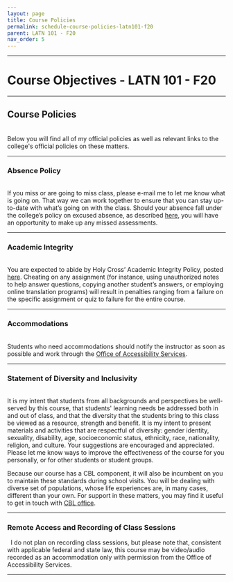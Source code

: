 ```yaml
---
layout: page
title: Course Policies
permalink: schedule-course-policies-latn101-f20
parent: LATN 101 - F20
nav_order: 5
---
```

***

# Course Objectives - LATN 101 - F20

***

## Course Policies
&nbsp;  
Below you will find all of my official policies as well as relevant links to the college's official policies on these matters.

***

### Absence Policy
&nbsp;  
If you miss or are going to miss class, please e-mail me to let me know what is going on. That way we can work together to ensure that you can stay up-to-date with what’s going on with the class. Should your absence fall under the college’s policy on excused absence, as described [here](https://catalog.holycross.edu/requirements-policies/academic-policies/#coursepoliciestext), you will have an opportunity to make up any missed assessments.

***

### Academic Integrity
&nbsp;  
You are expected to abide by Holy Cross’ Academic Integrity Policy, posted [here](https://catalog.holycross.edu/requirements-policies/academic-policies/#academicintegritytext). Cheating on any assignment (for instance, using unauthorized notes to help answer questions, copying another student’s answers, or employing online translation programs) will result in penalties ranging from a failure on the specific assignment or quiz to failure for the entire course.

***

### Accommodations
&nbsp;  
Students who need accommodations should notify the instructor as soon as possible and work through the [Office of Accessibility Services](https://www.holycross.edu/health-wellness-and-access/office-accessibility-services).

***

### Statement of Diversity and Inclusivity
&nbsp;  
It is my intent that students from all backgrounds and perspectives be well-served by this course, that students' learning needs be addressed both in and out of class, and that the diversity that the students bring to this class be viewed as a resource, strength and benefit. It is my intent to present materials and activities that are respectful of diversity: gender identity, sexuality, disability, age, socioeconomic status, ethnicity, race, nationality, religion, and culture. Your suggestions are encouraged and appreciated. Please let me know ways to improve the effectiveness of the course for you personally, or for other students or student groups.

Because our course has a CBL component, it will also be incumbent on you to maintain these standards during school visits. You will be dealing with diverse set of populations, whose life experiences are, in many cases, different than your own. For support in these matters, you may find it useful to get in touch with [CBL office](https://www.holycross.edu/engaged-learning/donelan-office-community-based-learning/about-donelan-office).

***

### Remote Access and Recording of Class Sessions
&nbsp;
I do not plan on recording class sessions, but please note that, consistent with applicable federal and state law, this course may
be video/audio recorded as an accommodation only with permission from the Office of Accessibility Services.

***
